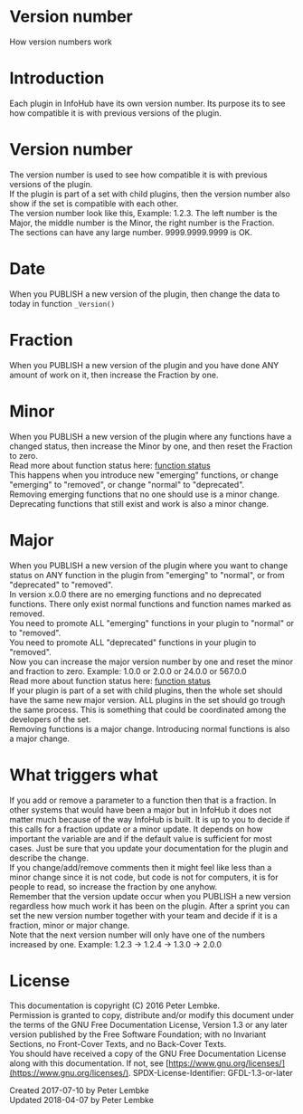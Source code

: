 # Version number
How version numbers work  

# Introduction
Each plugin in InfoHub have its own version number. Its purpose its to see how compatible it is with previous versions of the plugin.  

# Version number
The version number is used to see how compatible it is with previous versions of the plugin.  
If the plugin is part of a set with child plugins, then the version number also show if the set is compatible with each other.  
The version number look like this, Example: 1.2.3. The left number is the Major, the middle number is the Minor, the right number is the Fraction.  
The sections can have any large number. 9999.9999.9999 is OK.  

# Date
When you PUBLISH a new version of the plugin, then change the data to today in function `_Version()`  

# Fraction
When you PUBLISH a new version of the plugin and you have done ANY amount of work on it, then increase the Fraction by one.  

# Minor
When you PUBLISH a new version of the plugin where any functions have a changed status, then increase the Minor by one, and then reset the Fraction to zero.  
Read more about function status here: [function status](main,plugin_status)  
This happens when you introduce new "emerging" functions, or change "emerging" to "removed", or change "normal" to "deprecated".  
Removing emerging functions that no one should use is a minor change. Deprecating functions that still exist and work is also a minor change.  

# Major
When you PUBLISH a new version of the plugin where you want to change status on ANY function in the plugin from "emerging" to "normal", or from "deprecated" to "removed".  
In version x.0.0 there are no emerging functions and no deprecated functions. There only exist normal functions and function names marked as removed.  
You need to promote ALL "emerging" functions in your plugin to "normal" or to "removed".  
You need to promote ALL "deprecated" functions in your plugin to "removed".  
Now you can increase the major version number by one and reset the minor and fraction to zero. Example: 1.0.0 or 2.0.0 or 24.0.0 or 567.0.0  
Read more about function status here: [function status](main,plugin_status)  
If your plugin is part of a set with child plugins, then the whole set should have the same new major version. ALL plugins in the set should go trough the same process. This is something that could be coordinated among the developers of the set.  
Removing functions is a major change. Introducing normal functions is also a major change.  

# What triggers what
If you add or remove a parameter to a function then that is a fraction. In other systems that would have been a major but in InfoHub it does not matter much because of the way InfoHub is built. It is up to you to decide if this calls for a fraction update or a minor update. It depends on how important the variable are and if the default value is sufficient for most cases. Just be sure that you update your documentation for the plugin and describe the change.  
If you change/add/remove comments then it might feel like less than a minor change since it is not code, but code is not for computers, it is for people to read, so increase the fraction by one anyhow.  
Remember that the version update occur when you PUBLISH a new version regardless how much work it has been on the plugin. After a sprint you can set the new version number together with your team and decide if it is a fraction, minor or major change.  
Note that the next version number will only have one of the numbers increased by one. Example: 1.2.3 -> 1.2.4 -> 1.3.0 -> 2.0.0  

# License
This documentation is copyright (C) 2016 Peter Lembke.  
Permission is granted to copy, distribute and/or modify this document under the terms of the GNU Free Documentation License, Version 1.3 or any later version published by the Free Software Foundation; with no Invariant Sections, no Front-Cover Texts, and no Back-Cover Texts.  
You should have received a copy of the GNU Free Documentation License along with this documentation. If not, see [https://www.gnu.org/licenses/](https://www.gnu.org/licenses/).  SPDX-License-Identifier: GFDL-1.3-or-later  

Created 2017-07-10 by Peter Lembke  
Updated 2018-04-07 by Peter Lembke  


